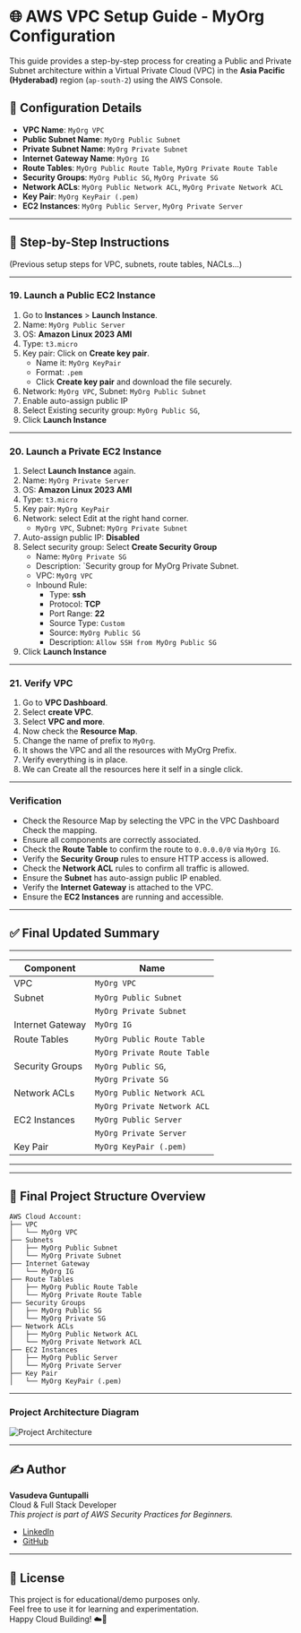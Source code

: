 # 🌐 AWS VPC Setup Guide - MyOrg Configuration

This guide provides a step-by-step process for creating a Public and Private Subnet architecture within a Virtual Private Cloud (VPC) in the **Asia Pacific (Hyderabad)** region (`ap-south-2`) using the AWS Console.

## 🔧 Configuration Details

- **VPC Name**: `MyOrg VPC`
- **Public Subnet Name**: `MyOrg Public Subnet`
- **Private Subnet Name**: `MyOrg Private Subnet`
- **Internet Gateway Name**: `MyOrg IG`
- **Route Tables**: `MyOrg Public Route Table`, `MyOrg Private Route Table`
- **Security Groups**: `MyOrg Public SG`, `MyOrg Private SG`
- **Network ACLs**: `MyOrg Public Network ACL`, `MyOrg Private Network ACL`
- **Key Pair**: `MyOrg KeyPair (.pem)`
- **EC2 Instances**: `MyOrg Public Server`, `MyOrg Private Server`

---

## 📘 Step-by-Step Instructions

(Previous setup steps for VPC, subnets, route tables, NACLs...)

---

### 19. Launch a Public EC2 Instance

1. Go to **Instances** > **Launch Instance**.
2. Name: `MyOrg Public Server`
3. OS: **Amazon Linux 2023 AMI**
4. Type: `t3.micro`
5. Key pair: Click on **Create key pair**.
   - Name it: `MyOrg KeyPair`
   - Format: `.pem`
   - Click **Create key pair** and download the file securely.
6. Network: `MyOrg VPC`, Subnet: `MyOrg Public Subnet`
7. Enable auto-assign public IP
8. Select Existing security group: `MyOrg Public SG`,
9. Click **Launch Instance**

---

### 20. Launch a Private EC2 Instance

1. Select **Launch Instance** again.
2. Name: `MyOrg Private Server`
3. OS: **Amazon Linux 2023 AMI**
4. Type: `t3.micro`
5. Key pair: `MyOrg KeyPair`
6. Network: select Edit at the right hand corner.
   - `MyOrg VPC`, Subnet: `MyOrg Private Subnet`   
7. Auto-assign public IP: **Disabled**
8. Select security group: Select **Create Security Group**
   - Name: `MyOrg Private SG`
   - Description: `Security group for MyOrg Private Subnet.
   - VPC: `MyOrg VPC`
   - Inbound Rule:
     - Type: **ssh**
     - Protocol: **TCP**
     - Port Range: **22**
     - Source Type: `Custom`
     - Source: `MyOrg Public SG`
     - Description: `Allow SSH from MyOrg Public SG`
9. Click **Launch Instance**

---

### 21. Verify VPC 

1. Go to **VPC Dashboard**.
2. Select **create VPC**.
3. Select **VPC and more**.
4. Now check the **Resource Map**.
5. Change the name of prefix to `MyOrg`.
6. It shows the VPC and all the resources with MyOrg Prefix.
7. Verify everything is in place.
8. We can Create all the resources here it self in a single click.  

---

### Verification

- Check the Resource Map by selecting the VPC in the VPC Dashboard Check the mapping.  
- Ensure all components are correctly associated.  
- Check the **Route Table** to confirm the route to `0.0.0.0/0` via `MyOrg IG`.  
- Verify the **Security Group** rules to ensure HTTP access is allowed.  
- Check the **Network ACL** rules to confirm all traffic is allowed.  
- Ensure the **Subnet** has auto-assign public IP enabled.  
- Verify the **Internet Gateway** is attached to the VPC. 
- Ensure the **EC2 Instances** are running and accessible.

---

## ✅ Final Updated Summary

----------------------------------------------------------
| Component         | Name                               |
|------------------|-------------------------------------|
| VPC              | `MyOrg VPC`                         |
| Subnet           | `MyOrg Public Subnet`               |
|                  | `MyOrg Private Subnet`              |
| Internet Gateway | `MyOrg IG`                          |
| Route Tables     | `MyOrg Public Route Table`          |
|                  | `MyOrg Private Route Table`         |
| Security Groups  | `MyOrg Public SG`,                  |
|                  | `MyOrg Private SG`                  |
| Network ACLs     | `MyOrg Public Network ACL`          |
|                  | `MyOrg Private Network ACL`         |
| EC2 Instances    | `MyOrg Public Server`               |
|                  | `MyOrg Private Server`              |
| Key Pair         | `MyOrg KeyPair (.pem)`              |
----------------------------------------------------------

---

## 📂 Final Project Structure Overview

```text
AWS Cloud Account:
├── VPC 
│   └── MyOrg VPC  
├── Subnets
│   ├── MyOrg Public Subnet 
│   └── MyOrg Private Subnet 
├── Internet Gateway
│   └── MyOrg IG
├── Route Tables
│   ├── MyOrg Public Route Table
│   └── MyOrg Private Route Table
├── Security Groups
│   ├── MyOrg Public SG
│   └── MyOrg Private SG
├── Network ACLs
│   ├── MyOrg Public Network ACL
│   └── MyOrg Private Network ACL
├── EC2 Instances
│   ├── MyOrg Public Server
│   └── MyOrg Private Server
├── Key Pair
│   └── MyOrg KeyPair (.pem)
```

---

### Project Architecture Diagram

![Project Architecture]()

---

## ✍️ Author

**Vasudeva Guntupalli**  
Cloud & Full Stack Developer  
_This project is part of AWS Security Practices for Beginners._

- [LinkedIn](https://www.linkedin.com/in/guntupallivasudeva/)  
- [GitHub](https://github.com/guntupallivasudeva)

---

## 📌 License

This project is for educational/demo purposes only.  
Feel free to use it for learning and experimentation.  
Happy Cloud Building! ☁️🚀
